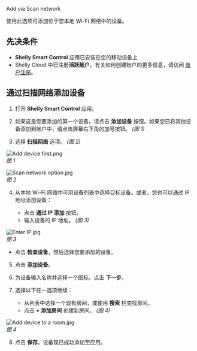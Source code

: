 Add via Scan network

使用此选项可添加位于您本地 Wi-Fi 网络中的设备。

## 先决条件

- **Shelly Smart Control** 应用已安装在您的移动设备上  
- Shelly Cloud 中已注册**活跃账户**。有关如何创建账户的更多信息，请访问 [账户注册](../knowledge-base/account-registration)。

## 通过扫描网络添加设备

1. 打开 **Shelly Smart Control** 应用。

2. 如果这是您要添加的第一个设备，请点击 **添加设备** 按钮。如果您已将其他设备添加到账户中，请点击屏幕右下角的加号按钮。 _(图 1)_

3. 选择 **扫描网络** 选项。 _(图 2)_

![Add device first.png](https://kb.shelly.cloud/__attachments/1612775611/Add%20device%20first.png?inst-v=06e25fb6-1df6-4585-801d-931808676f21)  
*图 1*

![Scan network option.jpg](https://kb.shelly.cloud/__attachments/1612775611/Scan%20network%20option.jpg?inst-v=06e25fb6-1df6-4585-801d-931808676f21)  
*图 2*

4. 从本地 Wi-Fi 网络中可用设备列表中选择目标设备。或者，您也可以通过 IP 地址添加设备：

   - 点击 **通过 IP 添加** 按钮。  
   - 输入设备的 IP 地址。 _(图 3)_

![Enter IP.jpg](https://kb.shelly.cloud/__attachments/1612775611/Enter%20IP.jpg?inst-v=06e25fb6-1df6-4585-801d-931808676f21)  
*图 3*

   - 点击 **检查设备**，然后选择您要添加的设备。

5. 点击 **添加设备**。

6. 为设备输入名称并选择一个图标。点击 **下一步**。

7. 选择以下任一选项继续：

   - 从列表中选择一个现有房间，或使用 **搜索** 栏查找房间。  
   - 点击 **+ 添加房间** 创建新房间。 _(图 4)_

![Add device to a room.jpg](https://kb.shelly.cloud/__attachments/1612775611/Add%20device%20to%20a%20room.jpg?inst-v=06e25fb6-1df6-4585-801d-931808676f21)  
*图 4*

8. 点击 **保存**。设备现已成功添加至应用。